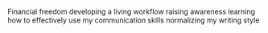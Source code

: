 Financial freedom
developing a living workflow
raising awareness
learning how to effectively use my communication skills
normalizing my writing style